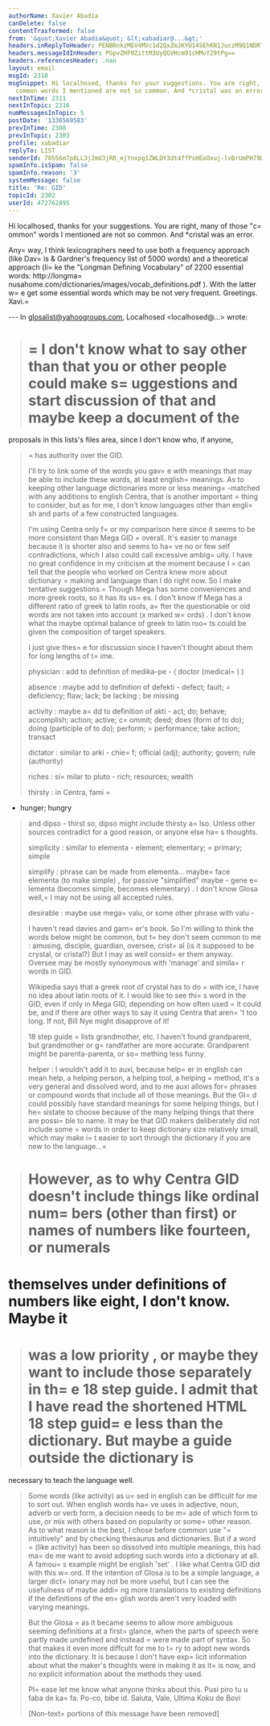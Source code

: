 ```yaml
---
authorName: Xavier Abadia
canDelete: false
contentTrasformed: false
from: '&quot;Xavier Abadia&quot; &lt;xabadiar@...&gt;'
headers.inReplyToHeader: PENBRnkzMEV4MVc1d2QxZmJKYU14SEhKN1JuczM9Q1NDRTltdGV5ODNFRVR2Ty1NZGNPd0BtYWlsLmdtYWlsLmNvbT4=
headers.messageIdInHeader: PGpvZHF0ZittM3UyQGVHcm91cHMuY29tPg==
headers.referencesHeader: .nan
layout: email
msgId: 2310
msgSnippet: Hi localhosed, thanks for your suggestions. You are right, many of those
  common words I mentioned are not so common. And *cristal was an error. Anyway, I
nextInTime: 2311
nextInTopic: 2316
numMessagesInTopic: 5
postDate: '1336569583'
prevInTime: 2308
prevInTopic: 2303
profile: xabadiar
replyTo: LIST
senderId: 70556m7p6LL3j2mU3jRR_ejYnxpg1ZWLDY3dt4ffPsHEoOxuj-lvBrUmPH79DmIEl_FHV6GjGZGNALJdC2-asKfdc0Q-ydIqSt8L
spamInfo.isSpam: false
spamInfo.reason: '3'
systemMessage: false
title: 'Re: GID'
topicId: 2302
userId: 472762895
---
```


Hi localhosed, thanks for your suggestions.
You are right, many of those "c=
ommon" words I mentioned are not so common. And *cristal was an error.

Any=
way, I think lexicographers need to use both a frequency approach (like Dav=
is & Gardner's frequency list of 5000 words) and a theoretical
approach (li=
ke the "Longman Defining Vocabulary" of 2200 essential words:
http://longma=
nusahome.com/dictionaries/images/vocab_definitions.pdf ). With the latter w=
e get some essential words which may be not very frequent.
Greetings.
Xavi.=


--- In glosalist@yahoogroups.com, Localhosed <localhosed@...> wrote:
>
> =
I don't know what to say other than that you or other people could make
> s=
uggestions and start discussion of that and maybe keep a document of the
> =
proposals in this lists's files area, since I don't know who, if anyone,
> =
has authority over the GID.
> 
> I'll try to link some of the words you gav=
e with meanings that may be able
> to include these words, at least english=
 meanings. As to keeping other
> language dictionaries more or less meaning=
-matched with any additions to
> english Centra, that is another important =
thing to consider, but as for me,
> I don't know languages other than engli=
sh and parts of a few constructed
> languages.
> 
> I'm using Centra only f=
or my comparison here since it seems to be more
> consistent than Mega GID =
overall. It's easier to manage because it is
> shorter also and seems to ha=
ve no or few self contradictions, which I also
> could call excessive ambig=
uity. I have no great confidence in my criticism
> at the moment because I =
can tell that the people who worked on Centra knew
> more about dictionary =
making and language than I do right now. So I make
> tentative suggestions.=
 Though Mega has some conveniences and more greek
> roots, so it has its us=
es. I don't know if Mega has a different ratio of
> greek to latin roots, a=
fter the questionable or old words are not taken
> into account (x marked w=
ords) . I don't know what the maybe optimal balance
> of greek to latin roo=
ts could be given the composition of target speakers.
> 
> I just give thes=
e for discussion since I haven't thought about them for
> long lengths of t=
ime.
> 
> physician :
> add to definition of medika-pe -  ( doctor (medical=
 )  )
> 
> absence :
> maybe add to definition of defekti - defect; fault; =
deficiency; flaw; lack;
> be lacking ; be missing
> 
> activity :
> maybe a=
dd to definition of akti - act; do; behave; accomplish; action;
> active; c=
ommit; deed; does (form of to do); doing (participle of to do);
> perform; =
performance; take action; transact
> 
> dictator :
> similar to arki - chie=
f; official (adj); authority; govern; rule
> (authority)
> 
> riches :
> si=
milar to pluto - rich; resources; wealth
> 
> thirsty :
> in Centra, fami  =
- hunger; hungry
> and
> dipso - thirst
> so, dipso might include thirsty a=
lso. Unless other sources contradict for a
> good reason, or anyone else ha=
s thoughts.
> 
> simplicity :
> similar to elementa - element; elementary; =
primary; simple
> 
> simplify :
> phrase can be made from elementa... maybe=
 face elementa (to make simple) ,
> for passive "simplified" maybe - gene e=
lementa (becomes simple, becomes
> elementary)  .  I don't know Glosa well,=
 I may not be using all accepted
> rules.
> 
> desirable :
> maybe use mega=
 valu, or some other phrase with valu -
> 
> I haven't read davies and garn=
er's book. So I'm willing to think the words
> below might be common, but t=
hey don't seem common to me :
> amusing, disciple, guardian, oversee, crist=
al (is it supposed to be
> crystal, or cristal?)
> But I may as well consid=
er them anyway. Oversee may be mostly synonymous
> with 'manage' and simila=
r words in GID.
> 
> Wikipedia says that a greek root of crystal has to do =
with ice, I have no
> idea about latin roots of it. I would like to see thi=
s word in the GID,
> even if only in Mega GID, depending on how often used =
it could be, and if
> there are other ways to say it using Centra that aren=
't too long. If not,
> Bill Nye might disapprove of it!
> 
> 18 step guide =
lists grandmother, etc. I haven't found grandparent, but
> grandmother or g=
randfather are more accurate. Grandparent might be
> parenta-parenta, or so=
mething less funny.
> 
> helper :
> I wouldn't add it to auxi, because help=
er in english can mean help, a
> helping person, a helping tool, a helping =
method, it's a very general and
> dissolved word, and to me auxi allows for=
 phrases or compound words that
> include all of those meanings. But the GI=
d could possibly have standard
> meanings for some helping things, but I he=
sistate to choose because of the
> many helping things that there are possi=
ble to name. It may be that GID
> makers deliberately did not include some =
words in order to keep dictionary
> size relatively small, which may make i=
t easier to sort through the
> dictionary if you are new to the language...=

> 
> However, as to why Centra GID doesn't include things like ordinal num=
bers
> (other than first) or names of numbers like fourteen, or numerals
> =
themselves under definitions of numbers like eight, I don't know. Maybe it
=
> was a low priority , or maybe they want to include those separately in th=
e
> 18 step guide. I admit that I have read the shortened HTML 18 step guid=
e
> less than the dictionary. But maybe a guide outside the dictionary is
>=
 necessary to teach the language well.
> 
> Some words (like activity) as u=
sed in english can be difficult for me to
> sort out. When english words ha=
ve uses in adjective, noun, adverb or verb
> form, a decision needs to be m=
ade of which form to use,  or mix with others
> based on popularity or some=
 other reason. As to what reason is the best, I
> chose before common use "=
intuitively" and by checking thesaurus and
> dictionaries.
> But if a word =
(like activity) has been so dissolved into multiple meanings,
> this had ma=
de me want to avoid adopting such words into a dictionary at
> all. A famou=
s example might be english 'set' . I like what Centra GID did
> with this w=
ord.
>  If the intention of Glosa is to be a simple language, a larger dict=
ionary
> may not be more useful, but I can see the usefulness of maybe addi=
ng more
> translations to existing definitions if the definitions of the en=
glish
> words aren't very loaded with varying meanings.
> 
> But the Glosa =
as it became seems to allow more ambiguous seeming
> definitions at a first=
 glance, when the parts of speech were partly made
> undefined and instead =
were made part of syntax. So that makes it even more
> diffcult for me to t=
ry to adopt new words into the dictionary. It is
> because I don't have exp=
licit information about what the maker's thoughts
> were in making it as it=
 is now, and no explicit information about the
> methods they used.
> 
> Pl=
ease let me know what anyone thinks about this.
> Pusi piro tu u faba de ka=
fa. Po-co, bibe id.
> Saluta, Vale,
> Ultima Koku de Bovi
> 
> 
> [Non-text=
 portions of this message have been removed]
>



